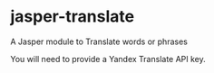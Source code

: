 # jasper-translate
A Jasper module to Translate words or phrases

You will need to provide a Yandex Translate API key. 